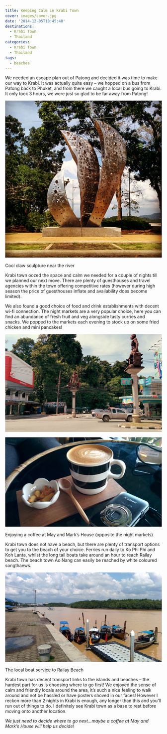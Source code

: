 ```yaml
---
title: Keeping Calm in Krabi Town
cover: images/cover.jpg
date: '2014-12-05T18:45:48'
destinations:
  - Krabi Town
  - Thailand
categories:
  - Krabi Town
  - Thailand
tags:
  - beaches
---
```

We needed an escape plan out of Patong and decided it was time to make our way to Krabi. It was actually quite easy – we hopped on a bus from Patong back to Phuket, and from there we caught a local bus going to Krabi. It only took 3 hours, we were just so glad to be far away from Patong!

![](images/16265136615_505616dc74_o_d.jpg)

Cool claw sculpture near the river

Krabi town oozed the space and calm we needed for a couple of nights till we planned our next move. There are plenty of guesthouses and travel agencies within the town offering competitive rates (however during high season the price of guesthouses inflate and availability does become limited).

We also found a good choice of food and drink establishments with decent wi-fi connection. The night markets are a very popular choice, here you can find an abundance of fresh fruit and veg alongside tasty curries and snacks. We popped to the markets each evening to stock up on some fried chicken and mini pancakes!

![](images/trafficlights.jpg)

![](images/16239205906_c05bef78a6_o_d.jpg)

Enjoying a coffee at May and Mark’s House (opposite the night markets)

Krabi town does not have a beach, but there are plenty of transport options to get you to the beach of your choice. Ferries run daily to Ko Phi Phi and Koh Lanta, whilst the long tail boats take around an hour to reach Railay beach. The beach town Ao Nang can easily be reached by white coloured songthaews.

![](images/16264285022_10e713b277_o_d.jpg)

The local boat service to Railay Beach

Krabi town has decent transport links to the islands and beaches – the hardest part for us is choosing where to go first! We enjoyed the sense of calm and friendly locals around the area, it’s such a nice feeling to walk around and not be hassled or have posters shoved in our faces! However I reckon more than 2 nights in Krabi is enough, any longer than this and you’ll run out of things to do. I definitely see Krabi town as a base to rest before moving onto another location.

_We just need to decide where to go next…maybe a coffee at May and Mark’s House will help us decide!_
